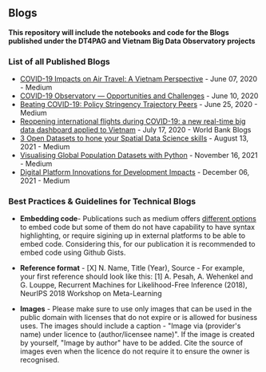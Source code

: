 ## Blogs

**This repository will include the notebooks and code for the Blogs published under the DT4PAG and Vietnam Big Data Observatory projects**

### List of all Published Blogs
- [COVID-19 Impacts on Air Travel: A Vietnam Perspective](https://medium.com/covid-19bigdataobservatory/covid-19-impacts-on-air-travel-a-vietnam-perspective-56f566d5a4c0) - June 07, 2020 - Medium
- [COVID-19 Observatory — Opportunities and Challenges](https://medium.com/covid-19bigdataobservatory/covid-19-observatory-opportunities-and-challenges-8af0ef49ec52) - June 10, 2020
- [Beating COVID-19: Policy Stringency Trajectory Peers](https://medium.com/covid-19bigdataobservatory/beating-covid-19-policy-stringency-trajectory-peers-f10768349ac1) - June 25, 2020 - Medium
- [Reopening international flights during COVID-19: a new real-time big data dashboard applied to Vietnam](https://blogs.worldbank.org/eastasiapacific/reopening-international-flights-during-covid-19-new-real-time-big-data-dashboard) - July 17, 2020 - World Bank Blogs
- [3 Open Datasets to hone your Spatial Data Science skills](https://parvathykrishnank.medium.com/3-open-datasets-to-hone-your-spatial-data-science-skills-17e3f4694d3d) - August 13, 2021 - Medium
- [Visualising Global Population Datasets with Python](https://towardsdatascience.com/visualising-global-population-datasets-with-python-c87bcfc8c6a6) - November 16, 2021 - Medium
- [Digital Platform Innovations for Development Impacts](https://python.plainenglish.io/digital-platform-innovations-for-development-impacts-aad457d588b1) - December 06, 2021 - Medium

### Best Practices & Guidelines for Technical Blogs

- **Embedding code**- Publications such as medium offers [different options](https://medium.com/@aryamurali/embed-code-in-medium-e95b839cfdda) to embed code but some of them do not have capability to have syntax highlighting, or require sigining up in external platforms to be able to embed code. Considering this, for our publication it is recommended to embed code using Github Gists.

- **Reference format** - [X] N. Name, Title (Year), Source - For example, your first reference should look like this: [1] A. Pesah, A. Wehenkel and G. Louppe, Recurrent Machines for Likelihood-Free Inference (2018), NeurIPS 2018 Workshop on Meta-Learning

- **Images** - Please make sure to use only images that can be used in the public domain with licenses that do not expire or is allowed for business uses. The images should include a caption - "Image via (provider's name) under licence to (author/licensee name)". If the image is created by yourself, "Image by author" have to be added. Cite the source of images even when the licence do not require it to ensure the owner is recognised.
